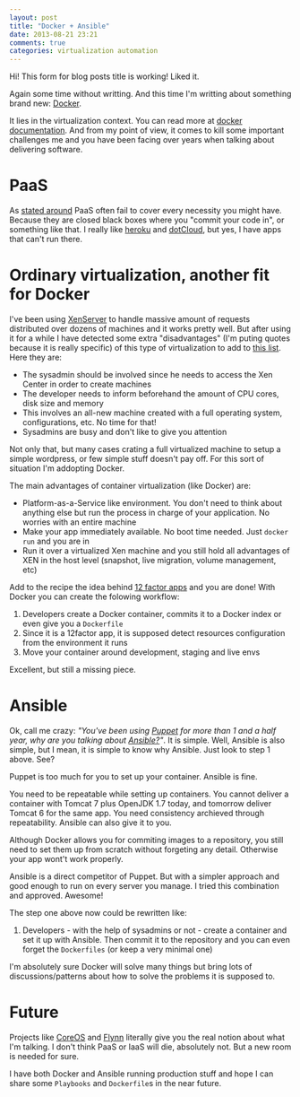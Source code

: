 ```yaml
---
layout: post
title: "Docker + Ansible"
date: 2013-08-21 23:21
comments: true
categories: virtualization automation
---
```

Hi! This form for blog posts title is working! Liked it.

Again some time without writting. And this time I'm writting about
something brand new: [Docker](http://www.docker.io/).

It lies in the virtualization context. You can read more at [docker
documentation](http://docs.docker.io/en/latest/). And from my point of
view, it comes to kill some important challenges me and you have been
facing over years when talking about delivering software.


PaaS
====

As [stated around](http://blog.docker.io/2013/07/excited-to-be-joining-the-great-teams-at-dotcloud-docker-as-ceo/)
PaaS often fail to cover every necessity you might have. Because they are closed black boxes where you "commit your code in", or something like that. I really like [heroku](http://heroku.com) and [dotCloud](https://www.dotcloud.com/), but yes, I have apps that can't run there.

Ordinary virtualization, another fit for Docker
===============================================

I've been using [XenServer](http://www.citrix.com.br/products/xenserver/overview.html) to handle massive amount of requests distributed over dozens of machines and it works pretty well. But after using it for a while I have detected some extra "disadvantages" (I'm puting quotes because it is really specific) of this type of virtualization to add to [this list](https://github.com/dotcloud/docker). Here they are:

   - The sysadmin should be involved since he needs to access the Xen Center in order to create machines
   - The developer needs to inform beforehand the amount of CPU cores, disk size and memory
   - This involves an all-new machine created with a full operating system, configurations, etc. No time for that!
   - Sysadmins are busy and don't like to give you attention

Not only that, but many cases crating a full virtualized machine to setup a simple wordpress, or few simple stuff doesn't pay off. For this sort of situation I'm addopting Docker.

The main advantages of container virtualization (like Docker) are:

   - Platform-as-a-Service like environment. You don't need to think about anything else but run the process in charge of your application. No worries with an entire machine
   - Make your app immediately available. No boot time needed. Just `docker run` and you are in
   - Run it over a virtualized Xen machine and you still hold all advantages of XEN in the host level (snapshot, live migration, volume management, etc)

Add to the recipe the idea behind [12 factor apps](http://12factor.net/) and
you are done! With Docker you can create the folowing workflow:

   1. Developers create a Docker container, commits it to a Docker index or even give you a `Dockerfile`
   2. Since it is a 12factor app, it is supposed detect resources configuration from the environment it runs
   3. Move your container around development, staging and live envs

Excellent, but still a missing piece.

Ansible
=======

Ok, call me crazy: *"You've been using [Puppet](http://puppetlabs.com/)
for more than 1 and a half year, why are you talking about
[Ansible?](http://www.ansibleworks.com/)"*. It is simple. Well, Ansible
is also simple, but I mean, it is simple to know why Ansible. Just look
to step 1 above. See?

Puppet is too much for you to set up your container. Ansible is fine.

You need to be repeatable while setting up containers. You cannot deliver a container with Tomcat 7 plus OpenJDK 1.7 today, and tomorrow deliver Tomcat 6 for the same app. You need consistency archieved through repeatability. Ansible can also give it to you.

Although Docker allows you for commiting images to a repository, you still need to set them up from scratch without
forgeting any detail. Otherwise your app wont't work properly.

Ansible is a direct competitor of Puppet. But with a simpler approach and good enough to run on every server you manage. I tried this combination and approved. Awesome!

The step one above now could be rewritten like: 

   1. Developers - with the help of sysadmins or not - create a container and set it up with Ansible. Then commit it to the repository and you can even forget  the `Dockerfiles` (or keep a very minimal one)

I'm absolutely sure Docker will solve many things but bring lots of discussions/patterns about how to solve the problems it is supposed to.

Future
======

Projects like [CoreOS](http://coreos.com/) and [Flynn](https://flynn.io/) literally give you the real notion about what I'm talking. I don't think PaaS or IaaS will die, absolutely not. But a new room is needed for sure.

I have both Docker and Ansible running production stuff and hope I can share some `Playbooks` and `Dockerfile`s in the near future.


